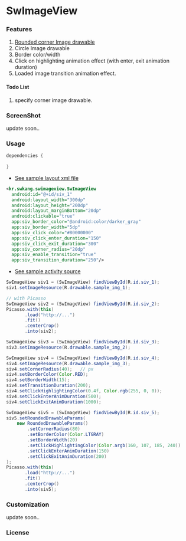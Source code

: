 # SwImageView  

### Features
1. [Rounded corner Image drawable](https://github.com/vinc3m1/RoundedImageView/blob/master/roundedimageview/src/main/java/com/makeramen/roundedimageview/RoundedDrawable.java)
2. Circle Image drawable
3. Border color/width 
4. Click on highlighting animation effect (with enter, exit animation duration)
5. Loaded image transition animation effect. 

#### Todo List
1. specify corner image drawable. 

### ScreenShot
 update soon..  

### Usage
```gradle
dependencies {
  
}
```
- [See sample layout xml file](https://github.com/ksu3101/SwImageView/blob/master/app/src/main/res/layout/activity_sample.xml)
```xml
<kr.swkang.swimageview.SwImageView
  android:id="@+id/siv_1"
  android:layout_width="300dp"
  android:layout_height="200dp"
  android:layout_marginBottom="20dp"
  android:clickable="true"
  app:siv_border_color="@android:color/darker_gray"
  app:siv_border_width="5dp"
  app:siv_click_color="#80000000"
  app:siv_click_enter_duration="150"
  app:siv_click_exit_duration="300"
  app:siv_corner_radius="20dp"
  app:siv_enable_transition="true"
  app:siv_transition_duration="250"/>
```
- [See sample activity source](https://github.com/ksu3101/SwImageView/blob/master/app/src/main/java/kr/swkang/sampleswimageview/SampleActivity.java)
```java
SwImageView siv1 = (SwImageView) findViewById(R.id.siv_1);
siv1.setImageResource(R.drawable.sample_img_1);

// with Picasso
SwImageView siv2 = (SwImageView) findViewById(R.id.siv_2);
Picasso.with(this)
       .load("http://...")
       .fit()
       .centerCrop()
       .into(siv2);

SwImageView siv3 = (SwImageView) findViewById(R.id.siv_3);
siv3.setImageResource(R.drawable.sample_img_2);

SwImageView siv4 = (SwImageView) findViewById(R.id.siv_4);
siv4.setImageResource(R.drawable.sample_img_3);
siv4.setCornerRadius(40);   // px
siv4.setBorderColor(Color.RED);
siv4.setBorderWidth(15);
siv4.setTransitionDuration(200);
siv4.setClickHighlightingColor(0.4f, Color.rgb(255, 0, 0));
siv4.setClickEnterAnimDuration(500);
siv4.setClickExitAnimDuration(1000);

SwImageView siv5 = (SwImageView) findViewById(R.id.siv_5);
siv5.setRoundedDrawableParams(
    new RoundedDrawableParams()
        .setCornerRadius(80)
        .setBorderColor(Color.LTGRAY)
        .setBorderWidth(20)
        .setClickHighlightingColor(Color.argb(160, 107, 185, 240))
        .setClickEnterAnimDuration(150)
        .setClickExitAnimDuration(200)
);
Picasso.with(this)
       .load("http://...")
       .fit()
       .centerCrop()
       .into(siv5);
```

### Customization
 update soon..  

### License 

